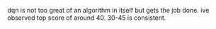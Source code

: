 dqn is not too great of an algorithm in itself but gets the job done. ive observed top score of around 40. 30-45 is consistent. 
